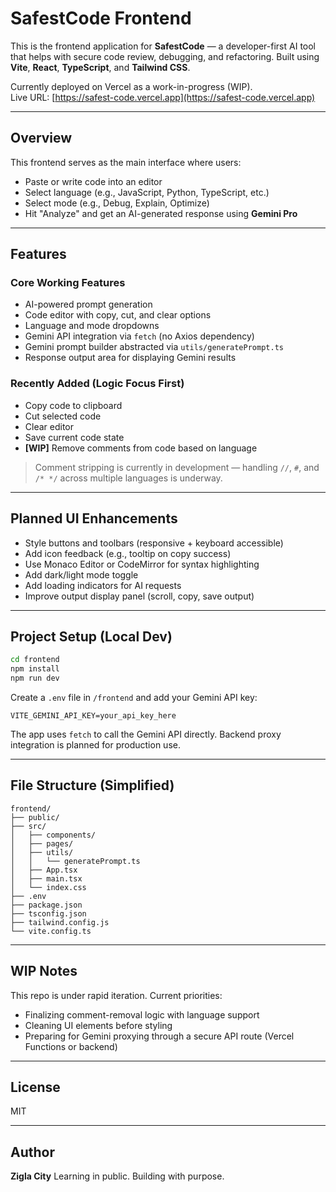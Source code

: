# SafestCode Frontend

This is the frontend application for **SafestCode** — a developer-first AI tool that helps with secure code review, debugging, and refactoring. Built using **Vite**, **React**, **TypeScript**, and **Tailwind CSS**.

Currently deployed on Vercel as a work-in-progress (WIP).  
Live URL: [https://safest-code.vercel.app](https://safest-code.vercel.app)

---

## Overview

This frontend serves as the main interface where users:

- Paste or write code into an editor
- Select language (e.g., JavaScript, Python, TypeScript, etc.)
- Select mode (e.g., Debug, Explain, Optimize)
- Hit "Analyze" and get an AI-generated response using **Gemini Pro**

---

## Features

### Core Working Features

- AI-powered prompt generation
- Code editor with copy, cut, and clear options
- Language and mode dropdowns
- Gemini API integration via `fetch` (no Axios dependency)
- Gemini prompt builder abstracted via `utils/generatePrompt.ts`
- Response output area for displaying Gemini results

### Recently Added (Logic Focus First)

- Copy code to clipboard
- Cut selected code
- Clear editor
- Save current code state
- **[WIP]** Remove comments from code based on language

> Comment stripping is currently in development — handling `//`, `#`, and `/* */` across multiple languages is underway.

---

## Planned UI Enhancements

- Style buttons and toolbars (responsive + keyboard accessible)
- Add icon feedback (e.g., tooltip on copy success)
- Use Monaco Editor or CodeMirror for syntax highlighting
- Add dark/light mode toggle
- Add loading indicators for AI requests
- Improve output display panel (scroll, copy, save output)

---

## Project Setup (Local Dev)

```bash
cd frontend
npm install
npm run dev
```

Create a `.env` file in `/frontend` and add your Gemini API key:

```
VITE_GEMINI_API_KEY=your_api_key_here
```

The app uses `fetch` to call the Gemini API directly. Backend proxy integration is planned for production use.

---

## File Structure (Simplified)

```
frontend/
├── public/
├── src/
│   ├── components/
│   ├── pages/
│   ├── utils/
│   │   └── generatePrompt.ts
│   ├── App.tsx
│   ├── main.tsx
│   └── index.css
├── .env
├── package.json
├── tsconfig.json
├── tailwind.config.js
└── vite.config.ts
```

---

## WIP Notes

This repo is under rapid iteration. Current priorities:

- Finalizing comment-removal logic with language support
- Cleaning UI elements before styling
- Preparing for Gemini proxying through a secure API route (Vercel Functions or backend)

---

## License

MIT

---

## Author

**Zigla City**
Learning in public. Building with purpose.
